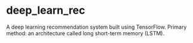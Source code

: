 # deep_learn_rec
A deep learning recommendation system built using TensorFlow. Primary method: an architecture called long short-term memory (LSTM).
